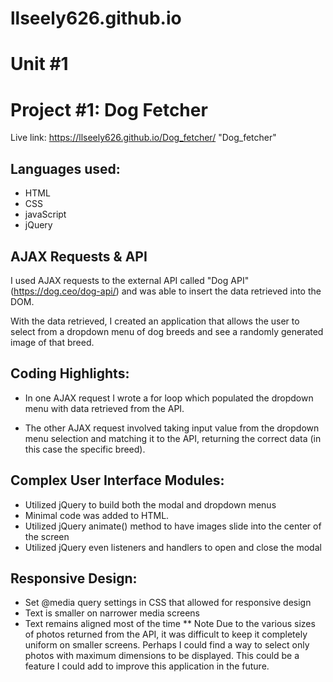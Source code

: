 # llseely626.github.io
# Unit #1

# Project #1: Dog Fetcher 

Live link: https://llseely626.github.io/Dog_fetcher/ "Dog_fetcher"

## Languages used:

* HTML
* CSS
* javaScript
* jQuery

## AJAX Requests & API

I used AJAX requests to the external API called "Dog API" (https://dog.ceo/dog-api/) and was able to insert the data retrieved into the DOM. 

With the data retrieved, I created an application that allows the user to select from a dropdown menu of dog breeds and see a randomly generated image of that breed.

## Coding Highlights:

* In one AJAX request I wrote a for loop which populated the dropdown menu with data retrieved from the API.

* The other AJAX request involved taking input value from the dropdown menu selection and matching it to the API, returning the correct data (in this case the specific breed).

## Complex User Interface Modules:
 * Utilized jQuery to build both the modal and dropdown menus 
 * Minimal code was added to HTML.
 * Utilized jQuery animate() method to have images slide into the center of the screen
 * Utilized jQuery even listeners and handlers to open and close the modal

## Responsive Design:
* Set @media query settings in CSS that allowed for responsive design
* Text is smaller on narrower media screens
* Text remains aligned most of the time
** Note Due to the various sizes of photos returned from the API, it was difficult to keep it completely uniform on smaller screens. Perhaps I could find a way to select only photos with maximum dimensions to be displayed. This could be a feature I could add to improve this application in the future.

